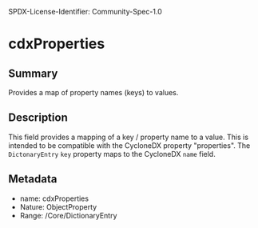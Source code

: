 SPDX-License-Identifier: Community-Spec-1.0

# cdxProperties

## Summary

Provides a map of property names (keys) to values.

## Description

This field provides a mapping of a key / property name to a value.
This is intended to be compatible with the CycloneDX property "properties".
The `DictonaryEntry` `key` property maps to the CycloneDX `name` field.

## Metadata

- name: cdxProperties
- Nature: ObjectProperty
- Range: /Core/DictionaryEntry
